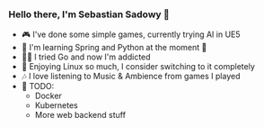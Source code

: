 ### Hello there, I'm Sebastian Sadowy 👋

<!--
**ZDSDD/ZDSDD** is a ✨ _special_ ✨ repository because its `README.md` (this file) appears on your GitHub profile.

Here are some ideas to get you started:

- 🔭 I’m currently working on ...
- 🌱 I’m currently learning ...
- 👯 I’m looking to collaborate on ...
- 🤔 I’m looking for help with ...
- 💬 Ask me about ...
- 📫 How to reach me: ...
- 😄 Pronouns: ...
- ⚡ Fun fact: ...
-->
 - 🎮 I've done some simple games, currently trying AI in UE5
 - 🍃 I'm learning Spring and Python at the moment 🐍
 - 🏃‍♀️ I tried Go and now I'm addicted
 - 🐧 Enjoying Linux so much, I consider switching to it completely
 - 🎶 I love listening to Music & Ambience from games I played
 - 🌱 TODO:
   * Docker
   * Kubernetes
   * More web backend stuff
